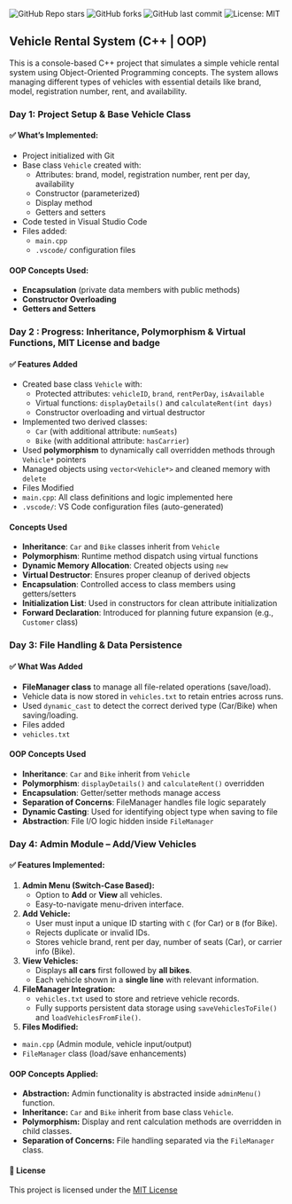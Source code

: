 ![GitHub Repo stars](https://img.shields.io/github/stars/shreya2794/VehicleRentingSystem?style=social)
![GitHub forks](https://img.shields.io/github/forks/shreya2794/VehicleRentingSystem?style=social)
![GitHub last commit](https://img.shields.io/github/last-commit/shreya2794/VehicleRentingSystem)
![License: MIT](https://img.shields.io/badge/License-MIT-green.svg)

## Vehicle Rental System (C++ | OOP)

This is a console-based C++ project that simulates a simple vehicle rental system using Object-Oriented Programming concepts. The system allows managing different types of vehicles with essential details like brand, model, registration number, rent, and availability.

### Day 1: Project Setup & Base Vehicle Class

#### ✅ What’s Implemented:
- Project initialized with Git
- Base class `Vehicle` created with:
  - Attributes: brand, model, registration number, rent per day, availability
  - Constructor (parameterized)
  - Display method
  - Getters and setters
- Code tested in Visual Studio Code
- Files added:
  - `main.cpp`
  - `.vscode/` configuration files

#### OOP Concepts Used:
- **Encapsulation** (private data members with public methods)
- **Constructor Overloading**
- **Getters and Setters**

### Day 2 : Progress: Inheritance, Polymorphism & Virtual Functions, MIT License and badge

#### ✅ Features Added
- Created base class `Vehicle` with:
  - Protected attributes: `vehicleID`, `brand`, `rentPerDay`, `isAvailable`
  - Virtual functions: `displayDetails()` and `calculateRent(int days)`
  - Constructor overloading and virtual destructor
- Implemented two derived classes:
  - `Car` (with additional attribute: `numSeats`)
  - `Bike` (with additional attribute: `hasCarrier`)
- Used **polymorphism** to dynamically call overridden methods through `Vehicle*` pointers
- Managed objects using `vector<Vehicle*>` and cleaned memory with `delete`
- Files Modified
 - `main.cpp`: All class definitions and logic implemented here
 - `.vscode/`: VS Code configuration files (auto-generated)

#### Concepts Used
- **Inheritance**: `Car` and `Bike` classes inherit from `Vehicle`
- **Polymorphism**: Runtime method dispatch using virtual functions
- **Dynamic Memory Allocation**: Created objects using `new`
- **Virtual Destructor**: Ensures proper cleanup of derived objects
- **Encapsulation**: Controlled access to class members using getters/setters
- **Initialization List**: Used in constructors for clean attribute initialization
- **Forward Declaration**: Introduced for planning future expansion (e.g., `Customer` class)

### Day 3: File Handling & Data Persistence

#### ✅ What Was Added
- **FileManager class** to manage all file-related operations (save/load).
- Vehicle data is now stored in `vehicles.txt` to retain entries across runs.
- Used `dynamic_cast` to detect the correct derived type (Car/Bike) when saving/loading.
- Files added
 - `vehicles.txt`

#### OOP Concepts Used
- **Inheritance**: `Car` and `Bike` inherit from `Vehicle`
- **Polymorphism**: `displayDetails()` and `calculateRent()` overridden
- **Encapsulation**: Getter/setter methods manage access
- **Separation of Concerns**: FileManager handles file logic separately
- **Dynamic Casting**: Used for identifying object type when saving to file
- **Abstraction**: File I/O logic hidden inside `FileManager`

### Day 4: Admin Module – Add/View Vehicles

#### ✅ Features Implemented:
1. **Admin Menu (Switch-Case Based):**
   - Option to **Add** or **View** all vehicles.
   - Easy-to-navigate menu-driven interface.
2. **Add Vehicle:**
   - User must input a unique ID starting with `C` (for Car) or `B` (for Bike).
   - Rejects duplicate or invalid IDs.
   - Stores vehicle brand, rent per day, number of seats (Car), or carrier info (Bike).
3. **View Vehicles:**
   - Displays **all cars** first followed by **all bikes**.
   - Each vehicle shown in a **single line** with relevant information.
4. **FileManager Integration:**
   - `vehicles.txt` used to store and retrieve vehicle records.
   - Fully supports persistent data storage using `saveVehiclesToFile()` and `loadVehiclesFromFile()`.
5. **Files Modified:**
  - `main.cpp` (Admin module, vehicle input/output)
  - `FileManager` class (load/save enhancements)

#### OOP Concepts Applied:
- **Abstraction:** Admin functionality is abstracted inside `adminMenu()` function.
- **Inheritance:** `Car` and `Bike` inherit from base class `Vehicle`.
- **Polymorphism:** Display and rent calculation methods are overridden in child classes.
- **Separation of Concerns:** File handling separated via the `FileManager` class.

#### 📝 License
This project is licensed under the [MIT License](LICENSE)

